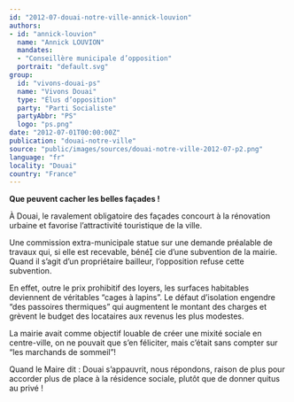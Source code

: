 ```yaml
---
id: "2012-07-douai-notre-ville-annick-louvion"
authors:
- id: "annick-louvion"
  name: "Annick LOUVION"
  mandates: 
  - "Conseillère municipale d’opposition"
  portrait: "default.svg"
group:
  id: "vivons-douai-ps"
  name: "Vivons Douai"
  type: "Élus d’opposition"
  party: "Parti Socialiste"
  partyAbbr: "PS"
  logo: "ps.png"
date: "2012-07-01T00:00:00Z"
publication: "douai-notre-ville"
source: "public/images/sources/douai-notre-ville-2012-07-p2.png"
language: "fr"
locality: "Douai"
country: "France"
---
```


**Que peuvent cacher les belles façades !**

À Douai, le ravalement obligatoire des façades concourt à la rénovation urbaine et favorise l’attractivité touristique de la ville.

Une commission extra-municipale statue sur une demande préalable de travaux qui, si elle est recevable, béné cie d’une subvention de la mairie. Quand il s’agit d’un propriétaire bailleur, l’opposition refuse cette subvention.

En effet, outre le prix prohibitif des loyers, les surfaces habitables deviennent de véritables “cages à lapins”. Le défaut d’isolation engendre “des passoires thermiques” qui augmentent le montant des charges et grèvent le budget des locataires aux revenus  les plus modestes.

La mairie avait comme objectif  louable de créer une mixité sociale en centre-ville, on ne pouvait que s’en féliciter, mais c’était sans compter sur “les marchands de sommeil”!

Quand le Maire dit : Douai s’appauvrit, nous répondons, raison de plus pour accorder plus de place à la résidence sociale, plutôt que de donner quitus au privé !
